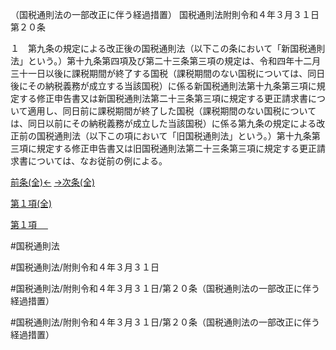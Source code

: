 （国税通則法の一部改正に伴う経過措置）
国税通則法附則令和４年３月３１日第２０条

１　第九条の規定による改正後の国税通則法（以下この条において「新国税通則法」という。）第十九条第四項及び第二十三条第三項の規定は、令和四年十二月三十一日以後に課税期間が終了する国税（課税期間のない国税については、同日後にその納税義務が成立する当該国税）に係る新国税通則法第十九条第三項に規定する修正申告書又は新国税通則法第二十三条第三項に規定する更正請求書について適用し、同日前に課税期間が終了した国税（課税期間のない国税については、同日以前にその納税義務が成立した当該国税）に係る第九条の規定による改正前の国税通則法（以下この項において「旧国税通則法」という。）第十九条第三項に規定する修正申告書又は旧国税通則法第二十三条第三項に規定する更正請求書については、なお従前の例による。

[前条(全)←](国税通則法＿＿＿＿附則令和４年３月３１日第１条_.md)    [→次条(全)](国税通則法＿＿＿＿附則令和４年３月３１日第９８条_.md)

[第１項(全)](国税通則法＿＿＿＿附則令和４年３月３１日第２０条第１項_.md)  

[第１項 　 ](国税通則法＿＿＿＿附則令和４年３月３１日第２０条第１項.md)  

#国税通則法

#国税通則法/附則令和４年３月３１日

#国税通則法/附則令和４年３月３１日/第２０条（国税通則法の一部改正に伴う経過措置）

#国税通則法/附則令和４年３月３１日/第２０条（国税通則法の一部改正に伴う経過措置）

